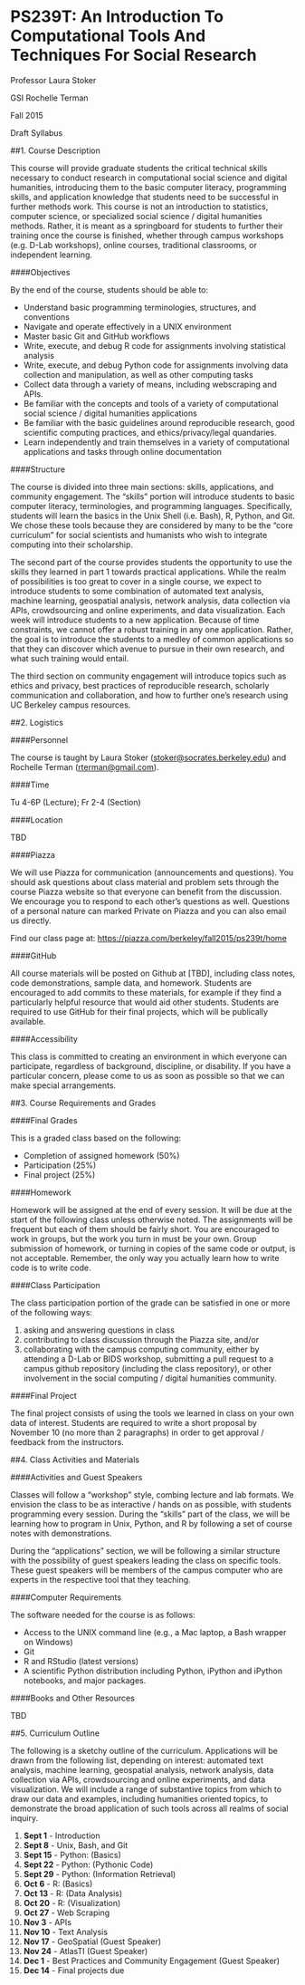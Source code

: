 # PS239T: An Introduction To Computational Tools And Techniques For Social Research

Professor Laura Stoker

GSI Rochelle Terman

Fall 2015

Draft Syllabus

##1. Course Description

This course will provide graduate students the critical technical skills necessary to conduct research in computational social science and digital humanities, introducing them to the basic computer literacy, programming skills, and application knowledge that students need to be successful in further methods work. This course is not an introduction to statistics, computer science, or specialized social science / digital humanities methods. Rather, it is meant as a springboard for students to further their training once the course is finished, whether through campus workshops (e.g. D-Lab workshops), online courses, traditional classrooms, or independent learning.

####Objectives

By the end of the course, students should be able to:

* Understand basic programming terminologies, structures, and conventions
* Navigate and operate effectively in a UNIX environment
* Master basic Git and GitHub workflows
* Write, execute, and debug R code for assignments involving statistical analysis
* Write, execute, and debug Python code for assignments involving data collection and manipulation, as well as other computing tasks
* Collect data through a variety of means, including webscraping and APIs.
* Be familiar with the concepts and tools of a variety of computational social science / digital humanities applications
* Be familiar with the basic guidelines around reproducible research, good scientific computing practices, and ethics/privacy/legal quandaries. 
* Learn independently and train themselves in a variety of computational applications and tasks through online documentation

####Structure

The course is divided into three main sections: skills, applications, and community engagement. The “skills” portion will introduce students to basic computer literacy, terminologies, and programming languages. Specifically, students will learn the basics in the Unix Shell (i.e. Bash), R, Python, and Git. We chose these tools because they are considered by many to be the “core curriculum” for social scientists and humanists who wish to integrate computing into their scholarship. 

The second part of the course provides students the opportunity to use the skills they learned in part 1 towards practical applications. While the realm of possibilities is too great to cover in a single course, we expect to introduce students to some combination of automated text analysis, machine learning, geospatial analysis, network analysis, data collection via APIs, crowdsourcing and online experiments, and data visualization. Each week will introduce students to a new application. Because of time constraints, we cannot offer a robust training in any one application. Rather, the goal is to introduce the students to a medley of common applications so that they can discover which avenue to pursue in their own research, and what such training would entail.

The third section on community engagement will introduce topics such as ethics and privacy, best practices of reproducible research, scholarly communication and collaboration, and how to further one’s research using UC Berkeley campus resources. 

##2. Logistics

####Personnel

The course is taught by Laura Stoker (stoker@socrates.berkeley.edu) and
Rochelle Terman (rterman@gmail.com).

####Time 

Tu 4-6P (Lecture); Fr 2-4 (Section)

####Location

TBD

####Piazza

We will use Piazza for communication (announcements and questions). You should ask questions about class material and problem sets through the course Piazza website so that everyone can benefit from the discussion. We encourage you to respond to each other’s questions as well. Questions of a personal nature can marked Private on Piazza and you can also email us directly.

Find our class page at: https://piazza.com/berkeley/fall2015/ps239t/home

####GitHub

All course materials will be posted on Github at [TBD], including class notes, code demonstrations, sample data, and homework. Students are encouraged to add commits to these materials, for example if they find a particularly helpful resource that would aid other students. Students are required to use GitHub for their final projects, which will be publically available. 

####Accessibility

This class is committed to creating an environment in which everyone can participate, regardless of background, discipline, or disability. If you have a particular concern, please come to us as soon as possible so that we can make special arrangements.

##3. Course Requirements and Grades

####Final Grades

This is a graded class based on the following:
* Completion of assigned homework (50%)
* Participation (25%)
* Final project (25%)

####Homework

Homework will be assigned at the end of every session. It will be due at the start of the following class unless otherwise  noted. The assignments will be frequent but each of them should be fairly short. You are encouraged to work in groups, but the work you turn in must be your own. Group submission of homework, or turning in copies of the same code or output, is not acceptable. Remember, the only way you actually learn how to write code is to write code.

####Class Participation

The class participation portion of the grade can be satisfied in one or more of the following ways:
1. asking and answering questions in class
2. contributing to class discussion through the Piazza site, and/or
3. collaborating with the campus computing community, either by attending a D-Lab or BIDS workshop, submitting a pull request to a campus github repository (including the class repository), or other involvement in the social computing / digital humanities community. 

####Final Project

The final project consists of using the tools we learned in class on your own data of interest. Students are required to write a short proposal by November 10 (no more than 2 paragraphs) in order to get approval / feedback from the instructors.

##4. Class Activities and Materials

####Activities and Guest Speakers

Classes will follow a “workshop” style, combing lecture and lab formats. We envision the class to be as interactive / hands on as possible, with students programming every session. During the “skills” part of the class, we will be learning how to program in Unix, Python, and R by following a set of course notes with demonstrations. 

During the “applications” section, we will be following a similar structure with the possibility of guest speakers leading the class on specific tools. These guest speakers will be members of the campus computer who are experts in the respective tool that they teaching. 

####Computer Requirements

The software needed for the course is as follows:
* Access to the UNIX command line (e.g., a Mac laptop, a Bash wrapper on Windows)
* Git
* R and RStudio (latest versions)
* A scientific Python distribution including Python, iPython and iPython notebooks, and major packages.

####Books and Other Resources

TBD

##5. Curriculum Outline

The following is a sketchy outline of the curriculum. Applications will be drawn from the following list, depending on interest: automated text analysis, machine learning, geospatial analysis, network analysis, data collection via APIs, crowdsourcing and online experiments, and data visualization. We will include a range of substantive topics from which to draw our data and examples, including humanities oriented topics, to demonstrate the broad application of such tools across all realms of social inquiry.

1. **Sept 1** - Introduction
2. **Sept 8** - Unix, Bash, and Git
3. **Sept 15** - Python: (Basics)
4. **Sept 22** - Python: (Pythonic Code)
5. **Sept 29** - Python: (Information Retrieval)
6. **Oct 6** - R: (Basics)
7. **Oct 13** - R: (Data Analysis)
8. **Oct 20** - R: (Visualization)
9. **Oct 27** - Web Scraping
10. **Nov 3** - APIs
11. **Nov 10** - Text Analysis
12. **Nov 17** - GeoSpatial (Guest Speaker)
13. **Nov 24** - AtlasTI (Guest Speaker)
14. **Dec 1** - Best Practices and Community Engagement (Guest Speaker)
15. **Dec 14** - Final projects due
